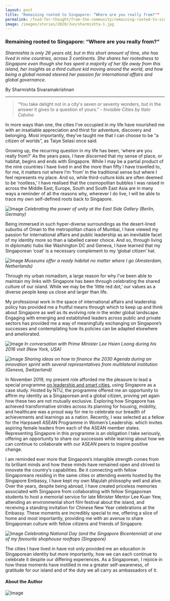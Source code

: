 ```yaml
---
layout: post
title: "Remaining rooted to Singapore: “Where are you really from?""
permalink: /food-for-thought/from-the-community/remaining-rooted-to-singapore-where-are-you-really-from
image: /images/stories/2020/Jun/sharmishta-1.jpg
---
```


### Remaining rooted to Singapore: “Where are you really from?”

_Sharmishta is only 26 years old, but in this short amount of time, she has lived in nine countries, across 3 continents. She shares her rootedness to Singapore even though she has spent a majority of her life away from this island, her insights as a third culture kid moving around the world, and how being a global nomad steered her passion for international affairs and global governance._

By Sharmishta Sivaramakrishnan

<hr>

> “You take delight not in a city's seven or seventy wonders, but in the answer it gives to a question of yours.” 
_-	Invisible Cities by Italo Calvino_

In more ways than one, the cities I’ve occupied in my life have nourished me with an insatiable appreciation and thirst for adventure, discovery and belonging. Most importantly, they’ve taught me that I can choose to be “a citizen of worlds”, as Taiye Selasi once said. 

Growing up, the recurring question in my life has been, ‘where are you really from?’ As the years pass, I have discerned that my sense of place, or habitat, begins and ends with Singapore. While I may be a partial product of the nine countries I have lived in and the more than fifty I have travelled to, for me, it matters not where I’m ‘from’ in the traditional sense but where I feel represents my place. And so, while third-culture kids are often deemed to be ‘rootless,’ I have realised that the cosmopolitan bubbles I was raised in across the Middle East, Europe, South and South East Asia are in many ways a reminder of all the reasons why, wherever I do live, I will be able to trace my own self-defined roots back to Singapore.

![Image](/images/stories/2020/Jun/sharmishta-1.jpg)
_Celebrating the power of unity at the East Side Gallery (Berlin, Germany)_

Being immersed in such hyper-diverse surroundings as the desert-lined suburbs of Oman to the metropolitan chaos of Mumbai, I have viewed my passion for international affairs and public leadership as an inevitable facet of my identity more so than a labelled career choice. And so, through living in diplomatic hubs like Washington DC and Geneva, I have learned that my Singaporean ‘coat’ is a necessary complement to my ‘global citizen’ hat. 

![Image](/images/stories/2020/Jun/sharmishta-2.jpg)
_Museums offer a ready habitat no matter where I go (Amsterdam, Netherlands)_

Through my urban nomadism, a large reason for why I’ve been able to maintain my links with Singapore has been through celebrating the shared culture of our island. While we may be the ‘little red dot,’ our values as a diverse people keep us close and larger than life.  

My professional work in the space of international affairs and leadership policy has provided me a fruitful means through which to keep up and think about Singapore as well as its evolving role in the wider global landscape. Engaging with emerging and established leaders across public and private sectors has provided me a way of meaningfully exchanging on Singapore’s successes and contemplating how its policies can be adapted elsewhere and ameliorated. 

![Image](/images/stories/2020/Jun/sharmishta-3.jpg)
_In conversation with Prime Minister Lee Hsien Loong during his 2016 visit (New York, USA)_

![Image](/images/stories/2020/Jun/sharmishta-4.jpg)
_Sharing ideas on how to finance the 2030 Agenda during an innovation sprint with several representatives from multilateral institution  (Geneva, Switzerland)_

In November 2019, my present role afforded me the pleasure to lead a special programme [on leadership and smart cities](https://www.weforum.org/agenda/2019/11/singapore-smart-city/), using Singapore as a case study. Hosted by NTU, the programme offered me an opportunity to affirm my identity as a Singaporean and a global citizen, proving yet again how these two are not mutually exclusive. Exploring how Singapore has achieved transformative strides across its planning for housing, mobility, and healthcare was a proud way for me to celebrate our breadth of achievements and learnings as a nation. Recently, I was selected as a fellow for the Harpswell ASEAN Programme in Women’s Leadership. which invites aspiring female leaders from each of the ASEAN member states. Representing Singapore in this programme is an obligation I take seriously, offering an opportunity to share our successes while learning about how we can continue to collaborate with our ASEAN peers to inspire positive change. 

I am reminded ever more that Singapore’s intangible strength comes from its brilliant minds and how these minds have remained open and strived to innovate the country’s capabilities. Be it connecting with fellow Singaporeans residing in the same cities or attending events hosted by the Singapore Embassy, I have kept my own Majulah philosophy well and alive. Over the years, despite being abroad, I have created priceless memories associated with Singapore from collaborating with fellow Singaporean students to host a memorial service for late Minister Mentor Lee Kuan Yew, attending an environmental short film festival about the island, and receiving a standing invitation for Chinese New Year celebrations at the Embassy. These moments are incredibly special to me, offering a slice of home and most importantly, providing me with an avenue to share Singaporean culture with fellow citizens and friends of Singapore. 

![Image](/images/stories/2020/Jun/sharmishta-5.png)
_Celebrating National Day (and the Singapore Bicentennial) at one of my favourite shophouse rooftops (Singapore)_

The cities I have lived in have not only provided me an education in Singaporean identity but more importantly, how we can each continue to celebrate it despite our differing experiences. As a Singaporean, I rejoice in how these moments have instilled in me a greater self-awareness, of gratitude for our island and of the duty we all carry as ambassadors of it. 

#### About the Author

![Image](/images/stories/2020/Jun/sharmishta-bio.png)
